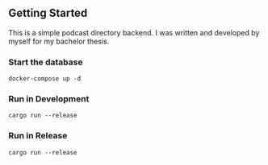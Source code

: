 ## Getting Started
This is a simple podcast directory backend. I was written and developed by myself for my bachelor thesis.

### Start the database
```
docker-compose up -d
```

### Run in Development
```
cargo run --release
```

### Run in Release
```
cargo run --release
```